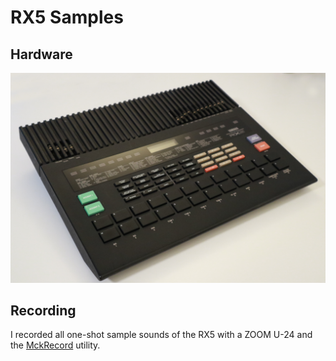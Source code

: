 # RX5 Samples

## Hardware

![RX5 Picture](rx5.png)

## Recording

I recorded all one-shot sample sounds of the RX5 with a ZOOM U-24 and the [MckRecord](https://github.com/HenriCSHC/MckRecord) utility.
